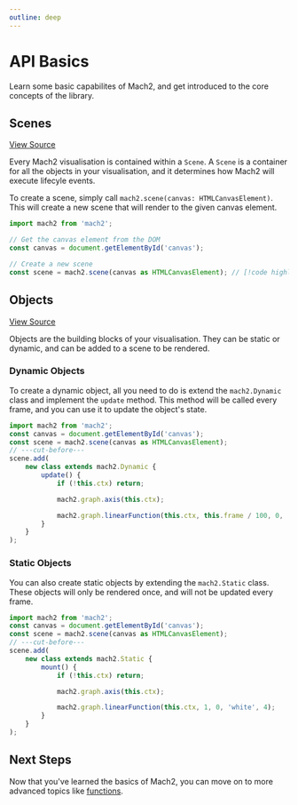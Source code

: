```yaml
---
outline: deep
---
```


# API Basics

Learn some basic capabilites of Mach2, and get introduced to the core concepts of the library.

## Scenes

[View Source](https://github.com/TheCommieAxolotl/mach2/blob/main/src/lifecycle/scene.ts)

Every Mach2 visualisation is contained within a `Scene`. A `Scene` is a container for all the objects in your visualisation, and it determines how Mach2 will execute lifecyle events.

To create a scene, simply call `mach2.scene(canvas: HTMLCanvasElement)`. This will create a new scene that will render to the given canvas element.

```ts twoslash
import mach2 from 'mach2';

// Get the canvas element from the DOM
const canvas = document.getElementById('canvas');

// Create a new scene
const scene = mach2.scene(canvas as HTMLCanvasElement); // [!code highlight]
```

## Objects

[View Source](https://github.com/TheCommieAxolotl/mach2/blob/main/src/object)

Objects are the building blocks of your visualisation. They can be static or dynamic, and can be added to a scene to be rendered.

### Dynamic Objects

To create a dynamic object, all you need to do is extend the `mach2.Dynamic` class and implement the `update` method. This method will be called every frame, and you can use it to update the object's state.

```ts twoslash {2-10}
import mach2 from 'mach2';
const canvas = document.getElementById('canvas');
const scene = mach2.scene(canvas as HTMLCanvasElement);
// ---cut-before---
scene.add(
    new class extends mach2.Dynamic {
        update() {
            if (!this.ctx) return;

            mach2.graph.axis(this.ctx);

            mach2.graph.linearFunction(this.ctx, this.frame / 100, 0, 'white', 4);
        }
    }
);
```

<div class="canvas">
    <canvas class="mach2" id="example1"></canvas>
</div>

### Static Objects

You can also create static objects by extending the `mach2.Static` class. These objects will only be rendered once, and will not be updated every frame.

```ts twoslash {2-10}
import mach2 from 'mach2';
const canvas = document.getElementById('canvas');
const scene = mach2.scene(canvas as HTMLCanvasElement);
// ---cut-before---
scene.add(
    new class extends mach2.Static {
        mount() {
            if (!this.ctx) return;

            mach2.graph.axis(this.ctx);

            mach2.graph.linearFunction(this.ctx, 1, 0, 'white', 4);
        }
    }
);
```

<div class="canvas">
    <canvas class="mach2" id="example2"></canvas>
</div>

## Next Steps

<!-- Now that you've learned the basics of Mach2, you can move on to more advanced topics like [functions](/graphing/functions), [animations](/intro/animations), and [interactivity](/intro/interactivity). -->
Now that you've learned the basics of Mach2, you can move on to more advanced topics like [functions](/graphing/functions).

<script>
    import mach2 from 'mach2';

    // vue will await this script, so we need to async load the canvas
    setTimeout(() => {
        const canvas = document.getElementById('example1');

        if (canvas) {
            const scene = mach2.scene(canvas);

            scene.add(
                new class extends mach2.Dynamic {
                    update() {
                        if (!this.ctx) return;

                        mach2.graph.axis(this.ctx);

                        mach2.graph.linearFunction(this.ctx, this.frame / 100, 0, 'white', 4);
                    }
                }
            );

            scene.start();
        }

        const canvas2 = document.getElementById('example2');

        if (canvas2) {
            const scene2 = mach2.scene(canvas2);

            scene2.add(
                new class extends mach2.Static {
                    mount() {
                        if (!this.ctx) return;

                        mach2.graph.axis(this.ctx);

                        mach2.graph.linearFunction(this.ctx, 1, 0, 'white', 4);
                    }
                }
            );

            scene2.start();
        }
    }, 0)
</script>
